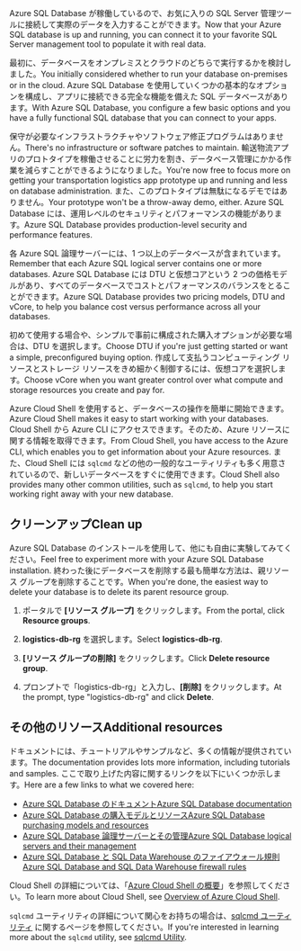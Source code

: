 <span data-ttu-id="f2415-101">Azure SQL Database が稼働しているので、お気に入りの SQL Server 管理ツールに接続して実際のデータを入力することができます。</span><span class="sxs-lookup"><span data-stu-id="f2415-101">Now that your Azure SQL database is up and running, you can connect it to your favorite SQL Server management tool to populate it with real data.</span></span>

<span data-ttu-id="f2415-102">最初に、データベースをオンプレミスとクラウドのどちらで実行するかを検討しました。</span><span class="sxs-lookup"><span data-stu-id="f2415-102">You initially considered whether to run your database on-premises or in the cloud.</span></span> <span data-ttu-id="f2415-103">Azure SQL Database を使用していくつかの基本的なオプションを構成し、アプリに接続できる完全な機能を備えた SQL データベースがあります。</span><span class="sxs-lookup"><span data-stu-id="f2415-103">With Azure SQL Database, you configure a few basic options and you have a fully functional SQL database that you can connect to your apps.</span></span>

<span data-ttu-id="f2415-104">保守が必要なインフラストラクチャやソフトウェア修正プログラムはありません。</span><span class="sxs-lookup"><span data-stu-id="f2415-104">There's no infrastructure or software patches to maintain.</span></span> <span data-ttu-id="f2415-105">輸送物流アプリのプロトタイプを稼働させることに労力を割き、データベース管理にかかる作業を減らすことができるようになりました。</span><span class="sxs-lookup"><span data-stu-id="f2415-105">You're now free to focus more on getting your transportation logistics app prototype up and running and less on database administration.</span></span> <span data-ttu-id="f2415-106">また、このプロトタイプは無駄になるデモではありません。</span><span class="sxs-lookup"><span data-stu-id="f2415-106">Your prototype won't be a throw-away demo, either.</span></span> <span data-ttu-id="f2415-107">Azure SQL Database には、運用レベルのセキュリティとパフォーマンスの機能があります。</span><span class="sxs-lookup"><span data-stu-id="f2415-107">Azure SQL Database provides production-level security and performance features.</span></span>

<span data-ttu-id="f2415-108">各 Azure SQL 論理サーバーには、1 つ以上のデータベースが含まれています。</span><span class="sxs-lookup"><span data-stu-id="f2415-108">Remember that each Azure SQL logical server contains one or more databases.</span></span> <span data-ttu-id="f2415-109">Azure SQL Database には DTU と仮想コアという 2 つの価格モデルがあり、すべてのデータベースでコストとパフォーマンスのバランスをとることができます。</span><span class="sxs-lookup"><span data-stu-id="f2415-109">Azure SQL Database provides two pricing models, DTU and vCore, to help you balance cost versus performance across all your databases.</span></span>

<span data-ttu-id="f2415-110">初めて使用する場合や、シンプルで事前に構成された購入オプションが必要な場合は、DTU を選択します。</span><span class="sxs-lookup"><span data-stu-id="f2415-110">Choose DTU if you're just getting started or want a simple, preconfigured buying option.</span></span> <span data-ttu-id="f2415-111">作成して支払うコンピューティング リソースとストレージ リソースをきめ細かく制御するには、仮想コアを選択します。</span><span class="sxs-lookup"><span data-stu-id="f2415-111">Choose vCore when you want greater control over what compute and storage resources you create and pay for.</span></span>

<span data-ttu-id="f2415-112">Azure Cloud Shell を使用すると、データベースの操作を簡単に開始できます。</span><span class="sxs-lookup"><span data-stu-id="f2415-112">Azure Cloud Shell makes it easy to start working with your databases.</span></span> <span data-ttu-id="f2415-113">Cloud Shell から Azure CLI にアクセスできます。そのため、Azure リソースに関する情報を取得できます。</span><span class="sxs-lookup"><span data-stu-id="f2415-113">From Cloud Shell, you have access to the Azure CLI, which enables you to get information about your Azure resources.</span></span> <span data-ttu-id="f2415-114">また、Cloud Shell には `sqlcmd` などの他の一般的なユーティリティも多く用意されているので、新しいデータベースをすぐに使用できます。</span><span class="sxs-lookup"><span data-stu-id="f2415-114">Cloud Shell also provides many other common utilities, such as `sqlcmd`, to help you start working right away with your new database.</span></span>

## <a name="clean-up"></a><span data-ttu-id="f2415-115">クリーンアップ</span><span class="sxs-lookup"><span data-stu-id="f2415-115">Clean up</span></span>

<!---TODO: Update for sandbox?--->

<span data-ttu-id="f2415-116">Azure SQL Database のインストールを使用して、他にも自由に実験してみてください。</span><span class="sxs-lookup"><span data-stu-id="f2415-116">Feel free to experiment more with your Azure SQL Database installation.</span></span> <span data-ttu-id="f2415-117">終わった後にデータベースを削除する最も簡単な方法は、親リソース グループを削除することです。</span><span class="sxs-lookup"><span data-stu-id="f2415-117">When you're done, the easiest way to delete your database is to delete its parent resource group.</span></span>

1. <span data-ttu-id="f2415-118">ポータルで **[リソース グループ]** をクリックします。</span><span class="sxs-lookup"><span data-stu-id="f2415-118">From the portal, click **Resource groups**.</span></span>

1. <span data-ttu-id="f2415-119">**logistics-db-rg** を選択します。</span><span class="sxs-lookup"><span data-stu-id="f2415-119">Select **logistics-db-rg**.</span></span>

1. <span data-ttu-id="f2415-120">**[リソース グループの削除]** をクリックします。</span><span class="sxs-lookup"><span data-stu-id="f2415-120">Click **Delete resource group**.</span></span>

1. <span data-ttu-id="f2415-121">プロンプトで「logistics-db-rg」と入力し、**[削除]** をクリックします。</span><span class="sxs-lookup"><span data-stu-id="f2415-121">At the prompt, type "logistics-db-rg" and click **Delete**.</span></span>

## <a name="additional-resources"></a><span data-ttu-id="f2415-122">その他のリソース</span><span class="sxs-lookup"><span data-stu-id="f2415-122">Additional resources</span></span>

<span data-ttu-id="f2415-123">ドキュメントには、チュートリアルやサンプルなど、多くの情報が提供されています。</span><span class="sxs-lookup"><span data-stu-id="f2415-123">The documentation provides lots more information, including tutorials and samples.</span></span> <span data-ttu-id="f2415-124">ここで取り上げた内容に関するリンクを以下にいくつか示します。</span><span class="sxs-lookup"><span data-stu-id="f2415-124">Here are a few links to what we covered here:</span></span>

- [<span data-ttu-id="f2415-125">Azure SQL Database のドキュメント</span><span class="sxs-lookup"><span data-stu-id="f2415-125">Azure SQL Database documentation</span></span>](https://docs.microsoft.com/azure/sql-database/)
- [<span data-ttu-id="f2415-126">Azure SQL Database の購入モデルとリソース</span><span class="sxs-lookup"><span data-stu-id="f2415-126">Azure SQL Database purchasing models and resources</span></span>](https://docs.microsoft.com/azure/sql-database/sql-database-service-tiers)
- [<span data-ttu-id="f2415-127">Azure SQL Database 論理サーバーとその管理</span><span class="sxs-lookup"><span data-stu-id="f2415-127">Azure SQL Database logical servers and their management</span></span>](https://docs.microsoft.com/azure/sql-database/sql-database-logical-servers)
- [<span data-ttu-id="f2415-128">Azure SQL Database と SQL Data Warehouse のファイアウォール規則</span><span class="sxs-lookup"><span data-stu-id="f2415-128">Azure SQL Database and SQL Data Warehouse firewall rules</span></span>](https://docs.microsoft.com/azure/sql-database/sql-database-firewall-configure)

<span data-ttu-id="f2415-129">Cloud Shell の詳細については、「[Azure Cloud Shell の概要](https://docs.microsoft.com/azure/cloud-shell/overview)」を参照してください。</span><span class="sxs-lookup"><span data-stu-id="f2415-129">To learn more about Cloud Shell, see [Overview of Azure Cloud Shell](https://docs.microsoft.com/azure/cloud-shell/overview).</span></span>

<span data-ttu-id="f2415-130">`sqlcmd` ユーティリティの詳細について関心をお持ちの場合は、[sqlcmd ユーティリティ](https://docs.microsoft.com/sql/tools/sqlcmd-utility?view=sql-server-2017) に関するページを参照してください。</span><span class="sxs-lookup"><span data-stu-id="f2415-130">If you're interested in learning more about the `sqlcmd` utility, see [sqlcmd Utility](https://docs.microsoft.com/sql/tools/sqlcmd-utility?view=sql-server-2017).</span></span>

